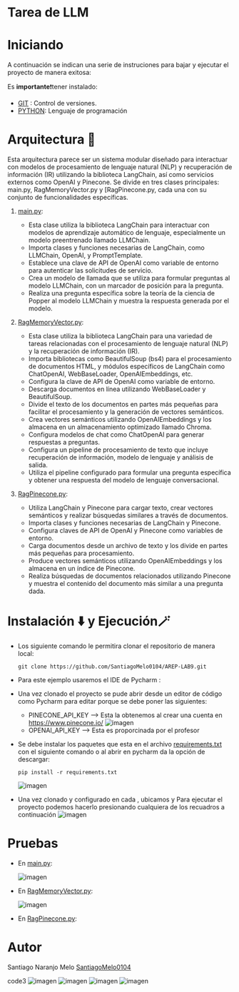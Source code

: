 # Tarea de LLM

# Iniciando 
A continuación se indican una serie de instruciones para bajar y ejecutar el proyecto de manera exitosa:

Es **importante**❗tener instalado: 
- [GIT](https://git-scm.com) : Control de versiones.
- [PYTHON](https://www.python.org/): Lenguaje de programación

 # Arquitectura 📄 
Esta arquitectura parece ser un sistema modular diseñado para interactuar con modelos de procesamiento de lenguaje natural (NLP) y recuperación de información (IR) utilizando la biblioteca LangChain, así como servicios externos como OpenAI y Pinecone. Se divide en tres clases principales: main.py, RagMemoryVector.py y [RagPinecone.py, cada una con su conjunto de funcionalidades específicas.

1. [main.py](https://github.com/SantiagoMelo0104/AREP-LAB9/blob/Master/main.py):
   
    * Esta clase utiliza la biblioteca LangChain para interactuar con modelos de aprendizaje automático de lenguaje, especialmente un modelo preentrenado llamado LLMChain.
    * Importa clases y funciones necesarias de LangChain, como LLMChain, OpenAI, y PromptTemplate.
    * Establece una clave de API de OpenAI como variable de entorno para autenticar las solicitudes de servicio.
    * Crea un modelo de llamada que se utiliza para formular preguntas al modelo LLMChain, con un marcador de posición para la pregunta.
    * Realiza una pregunta específica sobre la teoría de la ciencia de Popper al modelo LLMChain y muestra la respuesta generada por el modelo.
    
2. [RagMemoryVector.py](https://github.com/SantiagoMelo0104/AREP-LAB9/blob/Master/RagMemoryVector.py):
  
    * Esta clase utiliza la biblioteca LangChain para una variedad de tareas relacionadas con el procesamiento de lenguaje natural (NLP) y la recuperación de información (IR).
    * Importa bibliotecas como BeautifulSoup (bs4) para el procesamiento de documentos HTML, y módulos específicos de LangChain como ChatOpenAI, WebBaseLoader, OpenAIEmbeddings, etc.
    * Configura la clave de API de OpenAI como variable de entorno.
    * Descarga documentos en línea utilizando WebBaseLoader y BeautifulSoup.
    * Divide el texto de los documentos en partes más pequeñas para facilitar el procesamiento y la generación de vectores semánticos.
    * Crea vectores semánticos utilizando OpenAIEmbeddings y los almacena en un almacenamiento optimizado llamado Chroma.
    * Configura modelos de chat como ChatOpenAI para generar respuestas a preguntas.
    * Configura un pipeline de procesamiento de texto que incluye recuperación de información, modelo de lenguaje y análisis de salida.
    * Utiliza el pipeline configurado para formular una pregunta específica y obtener una respuesta del modelo de lenguaje conversacional.

3. [RagPinecone.py](https://github.com/SantiagoMelo0104/AREP-LAB9/blob/Master/RagPinecone.py):
   
    * Utiliza LangChain y Pinecone para cargar texto, crear vectores semánticos y realizar búsquedas similares a través de documentos.
    * Importa clases y funciones necesarias de LangChain y Pinecone.
    * Configura claves de API de OpenAI y Pinecone como variables de entorno.
    * Carga documentos desde un archivo de texto y los divide en partes más pequeñas para procesamiento.
    * Produce vectores semánticos utilizando OpenAIEmbeddings y los almacena en un índice de Pinecone.
    * Realiza búsquedas de documentos relacionados utilizando Pinecone y muestra el contenido del documento más similar a una pregunta dada.
    
 # Instalación ⬇️ y Ejecución🪄
* Los siguiente comando le permitira clonar el repositorio de manera local:
  ~~~
  git clone https://github.com/SantiagoMelo0104/AREP-LAB9.git
  ~~~
* Para este ejemplo usaremos el IDE de Pycharm :
* Una vez clonado el proyecto se pude abrir desde un editor de código como Pycharm para editar porque se debe poner las siguientes:
  * PINECONE_API_KEY --> Esta la obtenemos al crear una cuenta en https://www.pinecone.io/
    ![imagen](https://github.com/SantiagoMelo0104/AREP-LAB9/assets/123812833/2d8b8ca6-9ec3-43da-94d0-cabc6e38ec99)
  * OPENAI_API_KEY --> Esta es proporcinada por el profesor

* Se debe instalar los paquetes que esta en el archivo [requirements.txt](https://github.com/SantiagoMelo0104/AREP-LAB9/blob/Master/requirements.txt) con el siguiente comando o al abrir en pycharm da la opción de descargar:
  ~~~
  pip install -r requirements.txt
  ~~~
  ![imagen](https://github.com/SantiagoMelo0104/AREP-LAB9/assets/123812833/e69c55bb-31c8-4191-8cab-5b9192d6eb13)

* Una vez clonado y configurado en cada , ubicamos y Para ejecutar el proyecto podemos hacerlo presionando cualquiera de los recuadros a continuación
![imagen](https://github.com/SantiagoMelo0104/AREP-LAB9/assets/123812833/2f8d83d7-23d3-414b-984b-c533ded8a9b7)

 # Pruebas 
- En [main.py](https://github.com/SantiagoMelo0104/AREP-LAB9/blob/Master/main.py):
  
  ![imagen](https://github.com/SantiagoMelo0104/AREP-LAB9/assets/123812833/2f8d83d7-23d3-414b-984b-c533ded8a9b7)
  
- En [RagMemoryVector.py](https://github.com/SantiagoMelo0104/AREP-LAB9/blob/Master/RagMemoryVector.py):

  ![imagen](https://github.com/SantiagoMelo0104/AREP-LAB9/assets/123812833/831dd4fe-8694-4fe1-867b-a3dd49045f1a)
  
- En [RagPinecone.py](https://github.com/SantiagoMelo0104/AREP-LAB9/blob/Master/RagPinecone.py):

 # Autor 
Santiago Naranjo Melo [SantiagoMelo0104](https://github.com/SantiagoMelo0104)


code3
![imagen](https://github.com/SantiagoMelo0104/AREP-LAB9/assets/123812833/1a8bf903-6b8d-487c-bdc7-58c506832d11)
![imagen](https://github.com/SantiagoMelo0104/AREP-LAB9/assets/123812833/59b4f24c-2a0b-4159-ac26-d96f509e2b59)
![imagen](https://github.com/SantiagoMelo0104/AREP-LAB9/assets/123812833/adf7d727-7b56-4925-b11c-029eb816f990)
![imagen](https://github.com/SantiagoMelo0104/AREP-LAB9/assets/123812833/49da5427-bdec-4946-ab98-60eb3a581188)






